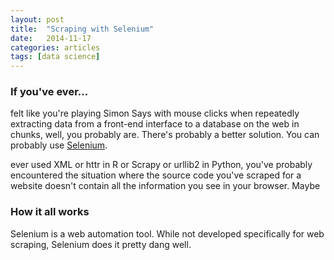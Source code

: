 ```yaml
---
layout: post
title:  "Scraping with Selenium"
date:   2014-11-17
categories: articles
tags: [data science]
---
```


### If you've ever...

felt like you're playing Simon Says with mouse clicks when repeatedly extracting data from a
front-end interface to a database on the web in chunks, well, you probably are.
There's probably a better solution.  You can probably use [Selenium].

ever used XML or httr in R or Scrapy or urllib2 in Python, you've probably encountered the situation where 
the source code you've scraped for a website doesn't contain all the information you see in your browser.  Maybe 

### How it all works
Selenium is a web automation tool.
While not developed specifically for web scraping, Selenium does it pretty dang well.




[Selenium]:http://www.seleniumhq.org/
